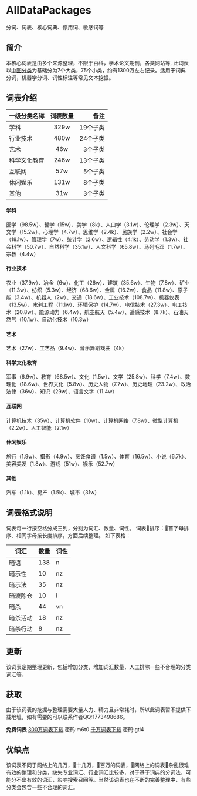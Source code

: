 # AllDataPackages
分词、词表、核心词典、停用词、敏感词等

## 简介
  本核心词表是由多个来源整理，不限于百科，学术论文期刊，各类网站等, 此词表以[中图分类](http://ztflh.xhma.com/)为基础分为7个大类，75个小类，约有1300万左右记录。适用于词典分词，机器学分词、词性标注等常见文本挖掘。

## 词表介绍

| 一级分类名称 | 词表数量 | 备注 |
|--------------|:--------:|-----:|
| 学科         |     329w     |   19个子类   |
| 行业技术     |      480w    |    24个子类  |
| 艺术         |      46w    |     3个子类 |
| 科学文化教育 |        246w  |     13个子类 |
| 互联网       |       57w   |     5个子类 |
| 休闲娱乐     |        131w  |     8个子类 |
| 其他         |       31w   |    3个子类  |


#### 学科
医学（98.5w）、哲学（15w）、美学（8k）、人口学（3.1w）、伦理学（2.3w）、天文学（15.2w）、心理学（4.7w）、思维学（2.4k）、民族学（2.2w）、社会学（18.1w）、管理学（7w）、统计学（2.6w）、逻辑性（4.1k）、劳动学（1.3w）、社会科学（50.7w）、自然科学（35.1w）、人文科学（65.8w）、马列毛邓（1.7w）、宗教（4.4w）

#### 行业技术
农业（37.9w）、冶金（6w）、化工（26w）、建筑（35.6w）、生物（7.8w）、矿业（11.3w）、纺织（5.3w）、经济（68.6w）、金属（16.2w）、食品（11.8w）、原子能（3.4w）、机器人（2w）、交通（18.6w）、工业技术（108.7w）、机器仪表（13.5w）、水利工程（11.1w）、环境保护（14.7w）、电信技术（27.3w）、电工技术（20.8w）、能源动力（6.4w）、航空航天（5.4w）、遥感技术（8.7k）、石油天然气（10.1w）、自动化技术（10.3w）

#### 艺术
艺术（27w）、工艺品（9.4w）、音乐舞蹈戏曲（4k）

#### 科学文化教育
军事（6.9w）、教育（68.5w）、文化（1.5w）、文学（25.8w）、科学（7.4w）、数理化（18.6w）、世界文化（5.8w）、历史人物（7.7w）、历史地理（23.2w）、政治法律（36w）、知识（29w）、语言文字（11.4w）

#### 互联网
计算机技术（35w）、计算机软件（10w）、计算机网络（7.8w）、微型计算机（2.2w）、人工智能（2.1w）

#### 休闲娱乐
旅行（1.9w）、摄影（4.9w）、烹饪食谱（1.5w）、体育（16.5w）、小说（6.7k）、美容美发（1.8w）、游戏（51w）、娱乐（52.7w）

#### 其他
汽车（1.1k）、房产（1.5k）、城市（31w）

## 词表格式说明
词表每一行按空格分成三列，分别为词汇、数量、词性。
词表排序：首字母排序、相同字母按长度排序，方面后续整理。
如下表格：

| 词汇 	| 数量 	| 词性 	|
|----------	|------	|------	|
| 暗语 	| 138 	| n 	|
| 暗示性 	| 10 	| nz 	|
| 暗示法 	| 35 	| nz 	|
| 暗渡陈仓 	| 10 	| i 	|
| 暗杀 	| 44 	| vn 	|
| 暗杀活动 	| 18 	| nz 	|
| 暗杀行动 	| 8 	| nz 	|


## 更新
  该词表定期整理更新，包括增加分类，增加词汇数量，人工排除一些不合理的分类词汇等。
## 获取
  由于该词表的挖掘与整理需要大量人力、精力且非常耗时，所以此词表暂不提供下载地址，如有需要的可以联系作者QQ:1773498686。

  **免费词表**
  [300万词表下载](https://pan.baidu.com/s/1HbK20epSUJ5_TcksrFFDdQ) 密码:m6t0
  [千万词表下载](https://pan.baidu.com/s/1rw6S7pqronrUfBRaIXK-pw) 密码:gtl4

## 优缺点
  该词表不同于网络上的几万，十几万，百万的词表，网络上的词表杂乱很难有效的整理和分类，缺失专业词汇、行业词汇比较多，对于基于词典的分词法，可能分不出有效的词汇，影响搜索召回等。当然该词表也在不断的完善整理中，有些分类会包含一些不合理的词汇。

